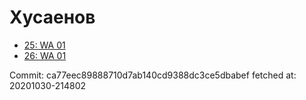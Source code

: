 # Хусаенов
- [25: WA 01](25.md)
- [26: WA 01](26.md)

Commit: ca77eec89888710d7ab140cd9388dc3ce5dbabef
 fetched at: 20201030-214802
